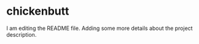 # chickenbutt
I am editing the README file. Adding some more details about the project description.
